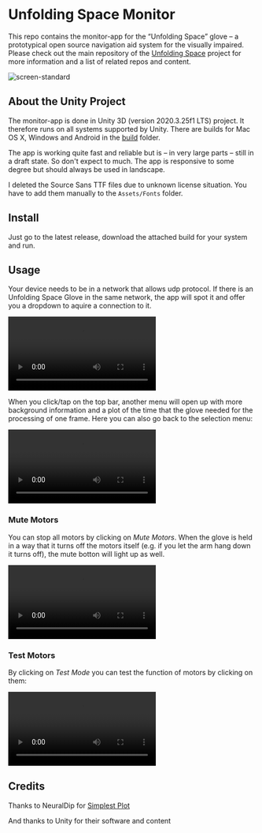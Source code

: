 # Unfolding Space Monitor

This repo contains the monitor-app for the “Unfolding Space” glove – a prototypical open source navigation aid system for the visually impaired. Please check out the main repository of the [Unfolding Space](https://www.github.com/jakobkilian/unfolding-space) project for more information and a list of related repos and content.



![screen-standard](/Users/jakobkilian/Documents/UNFOLDING/CODE/unfolding_monitor/images/screen-standard.png)



## About the Unity Project

The monitor-app is done in Unity 3D (version 2020.3.25f1 LTS) project. It therefore runs on all systems supported by Unity. There are builds for Mac OS X, Windows and Android in the [build](build) folder. 

The app is working quite fast and reliable but is – in very large parts – still in a draft state. So don't expect to much. The app is responsive to some degree but should always be used in landscape. 

I deleted the Source Sans TTF files due to unknown license situation. You have to add them manually to the `Assets/Fonts` folder. 

## Install

Just go to the latest release, download the attached build for your system and run.



## Usage

Your device needs to be in a network that allows udp protocol. If there is an Unfolding Space Glove in the same network, the app will spot it and offer you a dropdown to aquire a connection to it. 

![screen-searching](/Users/jakobkilian/Documents/UNFOLDING/CODE/unfolding_monitor/images/vid-search.mp4)

When you click/tap on the top bar, another menu will open up with more background information and a plot of the time that the glove needed for the processing of one frame. Here you can also go back to the selection menu:

![screen-searching](/Users/jakobkilian/Documents/UNFOLDING/CODE/unfolding_monitor/images/vid-values.mp4)



### Mute Motors

You can stop all motors by clicking on *Mute Motors*. When the glove is held in a way that it turns off the motors itself (e.g. if you let the arm hang down it turns off), the mute botton will light up as well.

![screen-searching](/Users/jakobkilian/Documents/UNFOLDING/CODE/unfolding_monitor/images/vid-mute.mp4)

### Test Motors

By clicking on *Test Mode* you can test the function of motors by clicking on them: 

![screen-searching](/Users/jakobkilian/Documents/UNFOLDING/CODE/unfolding_monitor/images/vid-test.mp4)



## Credits

Thanks to NeuralDip for [Simplest Plot](https://github.com/NeuralDip/SimplestPlot)

And thanks to Unity for their software and content





